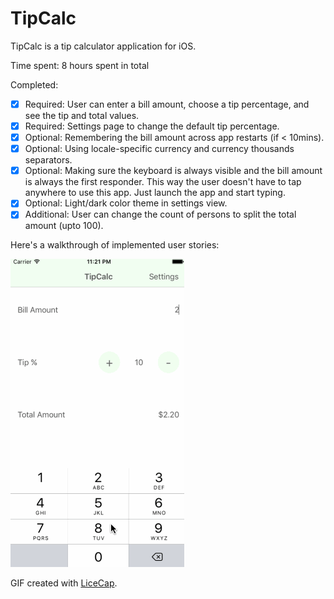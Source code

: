 # TipCalc
TipCalc is a tip calculator application for iOS.

Time spent: 8 hours spent in total

Completed:

 * [x] Required: User can enter a bill amount, choose a tip percentage, and see the tip and total values.
 * [x] Required: Settings page to change the default tip percentage.
 * [x] Optional: Remembering the bill amount across app restarts (if < 10mins).
 * [x] Optional: Using locale-specific currency and currency thousands separators.
 * [x] Optional: Making sure the keyboard is always visible and the bill amount is always the first responder. This way the user doesn't have to tap anywhere to use this app. Just launch the app and start typing.
 * [x] Optional: Light/dark color theme in settings view.
 * [x] Additional: User can change the count of persons to split the total amount (upto 100).
 
Here's a walkthrough of implemented user stories:


![Video Walkthrough](TipCalc.gif)

GIF created with [LiceCap](http://www.cockos.com/licecap/).
